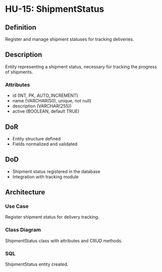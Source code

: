 # HU-15: ShipmentStatus

## Definition
Register and manage shipment statuses for tracking deliveries.

## Description
Entity representing a shipment status, necessary for tracking the progress of shipments.

### Attributes
- id (INT, PK, AUTO_INCREMENT)
- name (VARCHAR(50), unique, not null)
- description (VARCHAR(255))
- active (BOOLEAN, default TRUE)

## DoR
- Entity structure defined
- Fields normalized and validated

## DoD
- Shipment status registered in the database
- Integration with tracking module

## Architecture
### Use Case
Register shipment status for delivery tracking.

### Class Diagram
ShipmentStatus class with attributes and CRUD methods.

### SQL
ShipmentStatus entity created.
